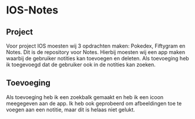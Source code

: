 # IOS-Notes

## Project
Voor project IOS moesten wij 3 opdrachten maken: Pokedex, Fiftygram en Notes. Dit is de repository voor Notes. Hierbij moesten wij een app maken waarbij de gebruiker notities kan toevoegen en deleten. Als toevoeging heb ik toegevoegd dat de gebruiker ook in de notities kan zoeken.

## Toevoeging
Als toevoeging heb ik een zoekbalk gemaakt en heb ik een icoon meegegeven aan de app. Ik heb ook geprobeerd om afbeeldingen toe te voegen aan een notitie, maar dit is helaas niet gelukt.
